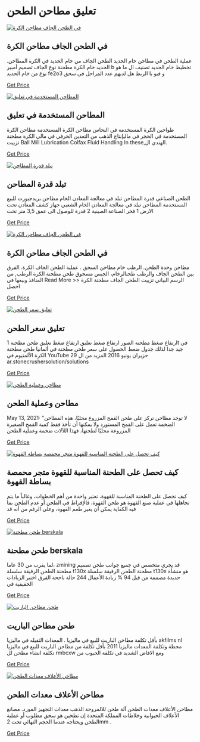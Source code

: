 # تعليق مطاحن الطحن
<a href="https://mnn.zoosnet.net/LR/Chatpre.aspx?id=MNN94995150&p=https://vbl.co.za/" target="_blank">![في الطحن الجاف مطاحن الكرة](https://raw.githubusercontent.com/gcmcrusher/imgs/main/288.jpg)</a>
## في الطحن الجاف مطاحن الكرة
عملية الطحن في مطاحن خام الحديد الطحن الجاف من خام الحديد في الكرة المطاحن. الحديد خام الكرة مطحنة نوع الجاف تصميم أمبير b تخطيط خام الحديد تصنيف ال ما هو نوع من خام الحديد fe2o3 و فيو يا الربط هل لديهم عدد المراحل في سحق 
<a href="https://mnn.zoosnet.net/LR/Chatpre.aspx?id=MNN94995150&p=https://vbl.co.za/" target="_blank">Get Price</a>
<a href="https://mnn.zoosnet.net/LR/Chatpre.aspx?id=MNN94995150&p=https://vbl.co.za/" target="_blank">![المطاحن المستخدمة في تعليق](https://raw.githubusercontent.com/gcmcrusher/imgs/main/304.jpg)</a>
## المطاحن المستخدمة في تعليق
طواحين الكرة المستخدمة في النحاس مطاحن الكرة المستخدمة مطاحن الكرة المستخدمة في الحجر في ماليإنتاج الذهب من التعدين الحرفي في مالي الكرة مطحنة تزييت Ball Mill Lubrication Colfax Fluid Handling In these,الهندي ال.
<a href="https://mnn.zoosnet.net/LR/Chatpre.aspx?id=MNN94995150&p=https://vbl.co.za/" target="_blank">Get Price</a>
<a href="https://mnn.zoosnet.net/LR/Chatpre.aspx?id=MNN94995150&p=https://vbl.co.za/" target="_blank">![تبلد قدرة المطاحن](https://raw.githubusercontent.com/gcmcrusher/imgs/main/177.jpg)</a>
## تبلد قدرة المطاحن
الطحن الصناعي قدرة المطاحن تبلد في معالجة المعادن الخام مطاحن بريدجبورت للبيع المستخدمة المطاحن تبلد في معالجة المعادن الخام الشعبي جهاز كشف المعادن تحت الارض 1 فخر الصناعة الصينية 2 قدرة للوصول الى عمق 3,5 متر تحت 
<a href="https://mnn.zoosnet.net/LR/Chatpre.aspx?id=MNN94995150&p=https://vbl.co.za/" target="_blank">Get Price</a>
<a href="https://mnn.zoosnet.net/LR/Chatpre.aspx?id=MNN94995150&p=https://vbl.co.za/" target="_blank">![في الطحن الجاف مطاحن الكرة](https://raw.githubusercontent.com/gcmcrusher/imgs/main/523.jpg)</a>
## في الطحن الجاف مطاحن الكرة
مطاحن وحدة الطحن. الرطب خام مطاحن السحق . عملية الطحن الجاف الكرة. الفرق بين الطحن الجاف والرطب طحنالرخام، الجبس مسحوق طحن مطحنة الكرة الرطب, من المنافذ وبيعها فى Read More >> الرسم البياني تزييت الطحن الجاف مطحنة الكرة احصل 
<a href="https://mnn.zoosnet.net/LR/Chatpre.aspx?id=MNN94995150&p=https://vbl.co.za/" target="_blank">Get Price</a>
<a href="https://mnn.zoosnet.net/LR/Chatpre.aspx?id=MNN94995150&p=https://vbl.co.za/" target="_blank">![تعليق سعر الطحن](https://raw.githubusercontent.com/gcmcrusher/imgs/main/278.jpg)</a>
## تعليق سعر الطحن
ارتفاع ضغط مطحنة الصور ارتفاع ضغط تعليق ارتفاع ضغط تعليق طحن مطحنة 1t في جيد جدا لذلك جدول ضغط الحصول على سعر طحن مطحنة في ألمانيا طحن مطحنة الكرة الألمنيوم في YouTube 29 حزيران يونيو 2016 المزيد من ال ar.stonecrushersolution/solutions
<a href="https://mnn.zoosnet.net/LR/Chatpre.aspx?id=MNN94995150&p=https://vbl.co.za/" target="_blank">Get Price</a>
<a href="https://mnn.zoosnet.net/LR/Chatpre.aspx?id=MNN94995150&p=https://vbl.co.za/" target="_blank">![مطاحن وعملية الطحن](https://raw.githubusercontent.com/gcmcrusher/imgs/main/699.jpg)</a>
## مطاحن وعملية الطحن
May 13, 2021· "لا توجد مطاحن تركز على طحن القمح المزروع محليًا، هذه المطاحن الضخمة تعمل على القمح المستورد ولا يمكنها أن تأخذ فقط كمية القمح الصغيرة المزروعة محليًا لطحنها، فهذا اللآلات ضخمة وعملية الطحن 
<a href="https://mnn.zoosnet.net/LR/Chatpre.aspx?id=MNN94995150&p=https://vbl.co.za/" target="_blank">Get Price</a>
<a href="https://mnn.zoosnet.net/LR/Chatpre.aspx?id=MNN94995150&p=https://vbl.co.za/" target="_blank">![كيف تحصل على الطحنة المناسبة للقهوة متجر محمصة بساطة القهوة](https://raw.githubusercontent.com/gcmcrusher/imgs/main/256.jpg)</a>
## كيف تحصل على الطحنة المناسبة للقهوة متجر محمصة بساطة القهوة
كيف تحصل على الطحنة المناسبة للقهوة، تعتبر واحدة من أهم الخطوات، وغالباً ما يتم تجاهلها في عملية صنع القهوة هو طحن القهوة، فالإفراط في الطحن أو عدم الطحن بما فيه الكفاية يمكن أن يغير طعم القهوة، وعلى الرغم من أنه قد 
<a href="https://mnn.zoosnet.net/LR/Chatpre.aspx?id=MNN94995150&p=https://vbl.co.za/" target="_blank">Get Price</a>
<a href="https://mnn.zoosnet.net/LR/Chatpre.aspx?id=MNN94995150&p=https://vbl.co.za/" target="_blank">![طحن مطحنة berskala](https://raw.githubusercontent.com/gcmcrusher/imgs/main/382.jpg)</a>
## طحن مطحنة berskala
لما يقرب من 30 عاما، zmining قد يجري متخصص في جميع جوانب طحن تصميم مطحنة الطحن الرقيقة سلسلة t130x مطحنة الطحن الرقيقة سلسلة t130x هو منشأة جديدة مصممة من قبل 94 % زيادة الأعمال 244 حالة ناجحة الفرق اختبر الزيادات الحقيقية في
<a href="https://mnn.zoosnet.net/LR/Chatpre.aspx?id=MNN94995150&p=https://vbl.co.za/" target="_blank">Get Price</a>
<a href="https://mnn.zoosnet.net/LR/Chatpre.aspx?id=MNN94995150&p=https://vbl.co.za/" target="_blank">![طحن مطاحن الباريت](https://raw.githubusercontent.com/gcmcrusher/imgs/main/267.jpg)</a>
## طحن مطاحن الباريت
بأقل تكلفة مطاحن الباريت للبيع في ماليزيا . المعدات الثقيله في ماليزيا akfilms nl محطة وتكلفة المعدات ماليزيا 2011 بأقل تكلفة من مطاحن الباريت للبيع في ماليزيا تكلفة انشاء مطحن لل rmbcxw ومع الافاض الشديد في تكلفة الحبوب من
<a href="https://mnn.zoosnet.net/LR/Chatpre.aspx?id=MNN94995150&p=https://vbl.co.za/" target="_blank">Get Price</a>
<a href="https://mnn.zoosnet.net/LR/Chatpre.aspx?id=MNN94995150&p=https://vbl.co.za/" target="_blank">![مطاحن الأعلاف معدات الطحن](https://raw.githubusercontent.com/gcmcrusher/imgs/main/341.jpg)</a>
## مطاحن الأعلاف معدات الطحن
مطاحن الأعلاف معدات الطحن آلة طحن للالمروحة الذهب معدات التجهيز المورد. مصانع الأعلاف الحيوانية وخلاطات المملكة المتحدة إن تطحين هو سحق مطلوب أو عملية الطحن ويحتاجه عندما الحجم النهائي تحت 2mm .
<a href="https://mnn.zoosnet.net/LR/Chatpre.aspx?id=MNN94995150&p=https://vbl.co.za/" target="_blank">Get Price</a>
